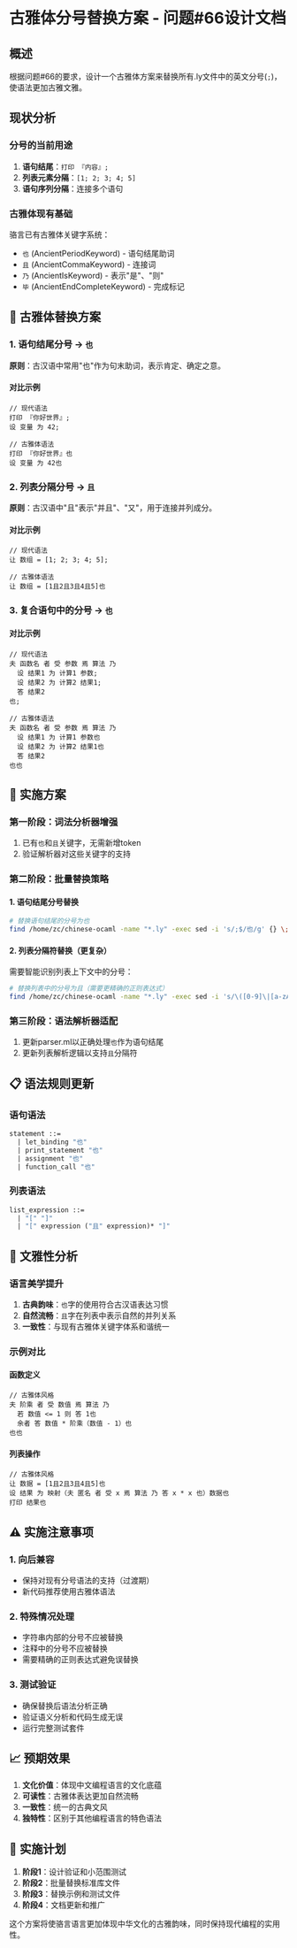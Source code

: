 # 古雅体分号替换方案 - 问题#66设计文档

## 概述

根据问题#66的要求，设计一个古雅体方案来替换所有.ly文件中的英文分号(`;`)，使语法更加古雅文雅。

## 现状分析

### 分号的当前用途
1. **语句结尾**：`打印 『内容』;`
2. **列表元素分隔**：`[1; 2; 3; 4; 5]`
3. **语句序列分隔**：连接多个语句

### 古雅体现有基础
骆言已有古雅体关键字系统：
- `也` (AncientPeriodKeyword) - 语句结尾助词
- `且` (AncientCommaKeyword) - 连接词
- `乃` (AncientIsKeyword) - 表示"是"、"则"
- `毕` (AncientEndCompleteKeyword) - 完成标记

## 🎯 古雅体替换方案

### 1. 语句结尾分号 → `也`

**原则**：古汉语中常用"也"作为句末助词，表示肯定、确定之意。

#### 对比示例
```luoyan
// 现代语法
打印 『你好世界』;
设 变量 为 42;

// 古雅体语法
打印 『你好世界』也
设 变量 为 42也
```

### 2. 列表分隔分号 → `且`

**原则**：古汉语中"且"表示"并且"、"又"，用于连接并列成分。

#### 对比示例
```luoyan
// 现代语法
让 数组 = [1; 2; 3; 4; 5];

// 古雅体语法
让 数组 = [1且2且3且4且5]也
```

### 3. 复合语句中的分号 → `也`

#### 对比示例
```luoyan
// 现代语法
夫 函数名 者 受 参数 焉 算法 乃
  设 结果1 为 计算1 参数;
  设 结果2 为 计算2 结果1;
  答 结果2
也;

// 古雅体语法
夫 函数名 者 受 参数 焉 算法 乃
  设 结果1 为 计算1 参数也
  设 结果2 为 计算2 结果1也
  答 结果2
也也
```

## 🔧 实施方案

### 第一阶段：词法分析器增强
1. 已有`也`和`且`关键字，无需新增token
2. 验证解析器对这些关键字的支持

### 第二阶段：批量替换策略

#### 1. 语句结尾分号替换
```bash
# 替换语句结尾的分号为也
find /home/zc/chinese-ocaml -name "*.ly" -exec sed -i 's/;$/也/g' {} \;
```

#### 2. 列表分隔符替换（更复杂）
需要智能识别列表上下文中的分号：
```bash
# 替换列表中的分号为且（需要更精确的正则表达式）
find /home/zc/chinese-ocaml -name "*.ly" -exec sed -i 's/\([0-9]\|[a-zA-Z]\|[^\[\]]\); */\1且/g' {} \;
```

### 第三阶段：语法解析器适配
1. 更新parser.ml以正确处理`也`作为语句结尾
2. 更新列表解析逻辑以支持`且`分隔符

## 📋 语法规则更新

### 语句语法
```ocaml
statement ::=
  | let_binding "也"
  | print_statement "也"
  | assignment "也"
  | function_call "也"
```

### 列表语法
```ocaml
list_expression ::=
  | "[" "]"
  | "[" expression ("且" expression)* "]"
```

## 🎨 文雅性分析

### 语言美学提升
1. **古典韵味**：`也`字的使用符合古汉语表达习惯
2. **自然流畅**：`且`字在列表中表示自然的并列关系
3. **一致性**：与现有古雅体关键字体系和谐统一

### 示例对比

#### 函数定义
```luoyan
// 古雅体风格
夫 阶乘 者 受 数值 焉 算法 乃
  若 数值 <= 1 则 答 1也
  余者 答 数值 * 阶乘（数值 - 1）也
也也
```

#### 列表操作
```luoyan
// 古雅体风格
让 数据 = [1且2且3且4且5]也
设 结果 为 映射（夫 匿名 者 受 x 焉 算法 乃 答 x * x 也）数据也
打印 结果也
```

## ⚠️ 实施注意事项

### 1. 向后兼容
- 保持对现有分号语法的支持（过渡期）
- 新代码推荐使用古雅体语法

### 2. 特殊情况处理
- 字符串内部的分号不应被替换
- 注释中的分号不应被替换
- 需要精确的正则表达式避免误替换

### 3. 测试验证
- 确保替换后语法分析正确
- 验证语义分析和代码生成无误
- 运行完整测试套件

## 📈 预期效果

1. **文化价值**：体现中文编程语言的文化底蕴
2. **可读性**：古雅体表达更加自然流畅
3. **一致性**：统一的古典文风
4. **独特性**：区别于其他编程语言的特色语法

## 🚀 实施计划

1. **阶段1**：设计验证和小范围测试
2. **阶段2**：批量替换标准库文件
3. **阶段3**：替换示例和测试文件
4. **阶段4**：文档更新和推广

这个方案将使骆言语言更加体现中华文化的古雅韵味，同时保持现代编程的实用性。